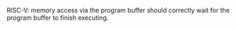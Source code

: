 RISC-V: memory access via the program buffer should correctly wait for the program buffer to finish executing.
